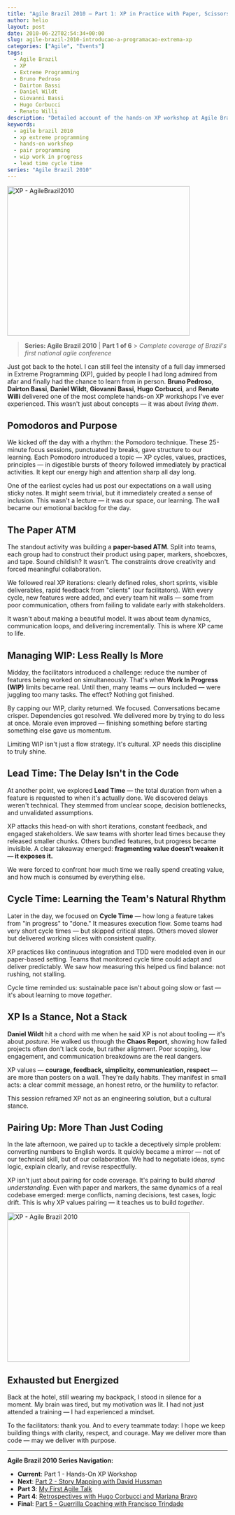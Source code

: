 ```yaml
---
title: "Agile Brazil 2010 – Part 1: XP in Practice with Paper, Scissors, and True Collaboration"
author: helio
layout: post
date: 2010-06-22T02:54:34+00:00
slug: agile-brazil-2010-introducao-a-programacao-extrema-xp
categories: ["Agile", "Events"]
tags:
  - Agile Brazil
  - XP
  - Extreme Programming
  - Bruno Pedroso
  - Dairton Bassi
  - Daniel Wildt
  - Giovanni Bassi
  - Hugo Corbucci
  - Renato Willi
description: "Detailed account of the hands-on XP workshop at Agile Brazil 2010, featuring practical activities, WIP concepts, Lead Time, Cycle Time, and pair programming."
keywords:
  - agile brazil 2010
  - xp extreme programming
  - hands-on workshop
  - pair programming
  - wip work in progress
  - lead time cycle time
series: "Agile Brazil 2010"
---
```


[<img class="aligncenter size-full wp-image-206" src="/uploads/2010/06/DSC04413.jpg" alt="XP - AgileBrazil2010" width="417" height="342" srcset="/uploads/2010/06/DSC04413.jpg 417w, /uploads/2010/06/DSC04413-300x246.jpg 300w" sizes="(max-width: 417px) 100vw, 417px" />][1]

> **Series: Agile Brazil 2010** | **Part 1 of 6** > _Complete coverage of Brazil's first national agile conference_

Just got back to the hotel. I can still feel the intensity of a full day immersed in Extreme Programming (XP), guided by people I had long admired from afar and finally had the chance to learn from in person. **Bruno Pedroso**, **Dairton Bassi**, **Daniel Wildt**, **Giovanni Bassi**, **Hugo Corbucci**, and **Renato Willi** delivered one of the most complete hands-on XP workshops I've ever experienced. This wasn't just about concepts — it was about _living them_.

## Pomodoros and Purpose

We kicked off the day with a rhythm: the Pomodoro technique. These 25-minute focus sessions, punctuated by breaks, gave structure to our learning. Each Pomodoro introduced a topic — XP cycles, values, practices, principles — in digestible bursts of theory followed immediately by practical activities. It kept our energy high and attention sharp all day long.

One of the earliest cycles had us post our expectations on a wall using sticky notes. It might seem trivial, but it immediately created a sense of inclusion. This wasn't a lecture — it was our space, our learning. The wall became our emotional backlog for the day.

## The Paper ATM

The standout activity was building a **paper-based ATM**. Split into teams, each group had to construct their product using paper, markers, shoeboxes, and tape. Sound childish? It wasn't. The constraints drove creativity and forced meaningful collaboration.

We followed real XP iterations: clearly defined roles, short sprints, visible deliverables, rapid feedback from "clients" (our facilitators). With every cycle, new features were added, and every team hit walls — some from poor communication, others from failing to validate early with stakeholders.

It wasn't about making a beautiful model. It was about team dynamics, communication loops, and delivering incrementally. This is where XP came to life.

## Managing WIP: Less Really Is More

Midday, the facilitators introduced a challenge: reduce the number of features being worked on simultaneously. That's when **Work In Progress (WIP)** limits became real. Until then, many teams — ours included — were juggling too many tasks. The effect? Nothing got finished.

By capping our WIP, clarity returned. We focused. Conversations became crisper. Dependencies got resolved. We delivered more by trying to do less at once. Morale even improved — finishing something before starting something else gave us momentum.

Limiting WIP isn't just a flow strategy. It's cultural. XP needs this discipline to truly shine.

## Lead Time: The Delay Isn't in the Code

At another point, we explored **Lead Time** — the total duration from when a feature is requested to when it's actually done. We discovered delays weren't technical. They stemmed from unclear scope, decision bottlenecks, and unvalidated assumptions.

XP attacks this head-on with short iterations, constant feedback, and engaged stakeholders. We saw teams with shorter lead times because they released smaller chunks. Others bundled features, but progress became invisible. A clear takeaway emerged: **fragmenting value doesn't weaken it — it exposes it.**

We were forced to confront how much time we really spend creating value, and how much is consumed by everything else.

## Cycle Time: Learning the Team's Natural Rhythm

Later in the day, we focused on **Cycle Time** — how long a feature takes from "in progress" to "done." It measures execution flow. Some teams had very short cycle times — but skipped critical steps. Others moved slower but delivered working slices with consistent quality.

XP practices like continuous integration and TDD were modeled even in our paper-based setting. Teams that monitored cycle time could adapt and deliver predictably. We saw how measuring this helped us find balance: not rushing, not stalling.

Cycle time reminded us: sustainable pace isn't about going slow or fast — it's about learning to move _together_.

## XP Is a Stance, Not a Stack

**Daniel Wildt** hit a chord with me when he said XP is not about tooling — it's about _posture_. He walked us through the **Chaos Report**, showing how failed projects often don't lack code, but rather alignment. Poor scoping, low engagement, and communication breakdowns are the real dangers.

XP values — **courage, feedback, simplicity, communication, respect** — are more than posters on a wall. They're daily habits. They manifest in small acts: a clear commit message, an honest retro, or the humility to refactor.

This session reframed XP not as an engineering solution, but a cultural stance.

## Pairing Up: More Than Just Coding

In the late afternoon, we paired up to tackle a deceptively simple problem: converting numbers to English words. It quickly became a mirror — not of our technical skill, but of our collaboration. We had to negotiate ideas, sync logic, explain clearly, and revise respectfully.

XP isn't just about pairing for code coverage. It's pairing to build _shared understanding_. Even with paper and markers, the same dynamics of a real codebase emerged: merge conflicts, naming decisions, test cases, logic drift. This is why XP values pairing — it teaches us to build _together_.

[<img class="size-full wp-image-205" src="/uploads/2010/06/DSC044221.jpg" alt="XP - Agile Brazil 2010" width="417" height="342" srcset="/uploads/2010/06/DSC044221.jpg 417w, /uploads/2010/06/DSC044221-300x246.jpg 300w" sizes="(max-width: 417px) 100vw, 417px" />][2]

## Exhausted but Energized

Back at the hotel, still wearing my backpack, I stood in silence for a moment. My brain was tired, but my motivation was lit. I had not just attended a training — I had experienced a mindset.

To the facilitators: thank you. And to every teammate today: I hope we keep building things with clarity, respect, and courage. May we deliver more than code — may we deliver with purpose.

---

**Agile Brazil 2010 Series Navigation:**

- **Current**: Part 1 - Hands-On XP Workshop
- **Next**: [Part 2 - Story Mapping with David Hussman](../2010-06-23-agile-brazil-2010-user-story-map-hussman/)
- **Part 3**: [My First Agile Talk](../2010-06-24-agile-brazil-2010-primeira-palestra/)
- **Part 4**: [Retrospectives with Hugo Corbucci and Mariana Bravo](../2010-06-25-agile-brazil-2010-retrospectives-corbucci-bravo/)
- **Final**: [Part 5 - Guerrilla Coaching with Francisco Trindade](../2010-06-25-agile-brazil-2010-guerrilla-coaching-trindade/)

[1]: /uploads/2010/06/DSC04413.jpg
[2]: /uploads/2010/06/DSC044221.jpg
